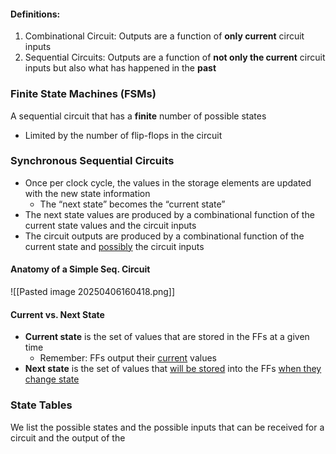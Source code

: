 #### Definitions:
1. Combinational Circuit: Outputs are a function of **only current** circuit inputs
2. Sequential Circuits: Outputs are a function of **not only the current** circuit inputs but also what has happened in the **past**

### Finite State Machines (FSMs)
A sequential circuit that has a **finite** number of possible states
- Limited by the number of flip-flops in the circuit

### Synchronous Sequential Circuits
- Once per clock cycle, the values in the storage elements are updated with the new state information
	- The “next state” becomes the “current state”
- The next state values are produced by a combinational function of the current state values and the circuit inputs
- The circuit outputs are produced by a combinational function of the current state and <u>possibly</u> the circuit inputs

#### Anatomy of a Simple Seq. Circuit
![[Pasted image 20250406160418.png]]

#### Current vs. Next State
 - **Current state** is the set of values that are stored in the FFs at a given time
	 - Remember: FFs output their <u>current</u> values
- **Next state** is the set of values that <u>will be stored</u> into the FFs <u>when they change state</u>

### State Tables
We list the possible states and the possible inputs that can be received for a circuit and the output of the 